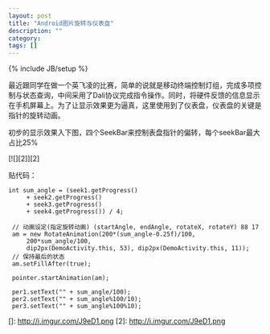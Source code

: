 ```yaml
---
layout: post
title: "Android图片旋转与仪表盘"
description: ""
category: 
tags: []
---
```

{% include JB/setup %}

最近跟同学在做一个英飞凌的比赛，简单的说就是移动终端控制灯组，完成多项控制与状态查询，中间采用了Dali协议完成指令操作。同时，将硬件反馈的信息显示在手机屏幕上。为了让显示效果更为逼真，这里使用到了仪表盘，仪表盘的关键是指针的旋转动画。

初步的显示效果入下图，四个SeekBar来控制表盘指针的偏转，每个seekBar最大占比25%

[![][2]][2]

贴代码：

    int sum_angle = (seek1.getProgress()
         + seek2.getProgress()
         + seek3.getProgress()
         + seek4.getProgress()) / 4;
    
     // 动画设定(指定旋转动画) (startAngle, endAngle, rotateX, rotateY) 88 17
     am = new RotateAnimation(200*(sum_angle-0.25f)/100,
         200*sum_angle/100,
         dip2px(DemoActivity.this, 53), dip2px(DemoActivity.this, 11));
     // 保持最后的状态
     am.setFillAfter(true);
    
     pointer.startAnimation(am);
    
     per1.setText("" + sum_angle/100);
     per2.setText("" + sum_angle%100/10);
     per3.setText("" + sum_angle%100%10);

 []: http://i.imgur.com/J9eD1.png
 [2]: http://i.imgur.com/J9eD1.png
